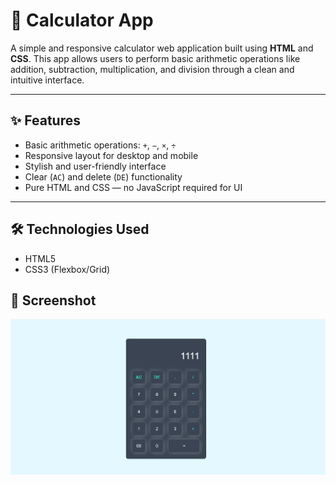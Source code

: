 # 🔢 Calculator App

A simple and responsive calculator web application built using **HTML** and **CSS**. This app allows users to perform basic arithmetic operations like addition, subtraction, multiplication, and division through a clean and intuitive interface.

---

## ✨ Features

- Basic arithmetic operations: `+`, `−`, `×`, `÷`
- Responsive layout for desktop and mobile
- Stylish and user-friendly interface
- Clear (`AC`) and delete (`DE`) functionality
- Pure HTML and CSS — no JavaScript required for UI

---

## 🛠 Technologies Used

- HTML5
- CSS3 (Flexbox/Grid)


## 📸 Screenshot

![Real-Time Clock](./assets/calculater.png)